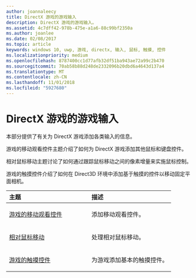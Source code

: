 ```yaml
---
author: joannaleecy
title: DirectX 游戏的游戏输入
description: DirectX 游戏的游戏输入。
ms.assetid: 4c7dff42-978b-475e-a1a6-88c99bf2350a
ms.author: joanlee
ms.date: 02/08/2017
ms.topic: article
keywords: windows 10, uwp, 游戏, directx, 输入, 鼠标, 触摸, 控件
ms.localizationpriority: medium
ms.openlocfilehash: 8787400cc1d77afb32df51ba943ae72a99c2b470
ms.sourcegitcommit: 70ab58b88d248de2332096b20dbd6a4643d137a4
ms.translationtype: MT
ms.contentlocale: zh-CN
ms.lasthandoff: 11/01/2018
ms.locfileid: "5927680"
---
```

# <a name="game-input-for-directx-games"></a>DirectX 游戏的游戏输入

本部分提供了有关为 DirectX 游戏添加各类输入的信息。

游戏的移动观看控件主题介绍了如何为 DirectX 游戏添加其他鼠标和键盘控件。

相对鼠标移动主题讨论了如何通过跟踪鼠标移动之间的像素增量来实施鼠标控制。

游戏的触摸控件介绍了如何在 Direct3D 环境中添加基于触摸的控件以移动固定平面相机。

<table>
<colgroup>
<col width="50%" />
<col width="50%" />
</colgroup>
<thead>
<tr class="header">
<th align="left">主题</th>
<th align="left">描述</th>
</tr>
</thead>
<tbody>
<tr class="odd">
<td align="left"><p><a href="tutorial--adding-move-look-controls-to-your-directx-game.md">游戏的移动观看控件</a></p></td>
<td align="left"><p>添加移动观看控件。</p></td>
</tr>
<tr class="even">
<td align="left"><p><a href="relative-mouse-movement.md">相对鼠标移动</a></p></td>
<td align="left"><p>处理相对鼠标移动。</p></td>
</tr>
<tr class="odd">
<td align="left"><p><a href="tutorial--adding-touch-controls-to-your-directx-game.md">游戏的触摸控件</a></p></td>
<td align="left"><p>为游戏添加基本的触摸控件。</p></td>
</tr>
</tbody>
</table>